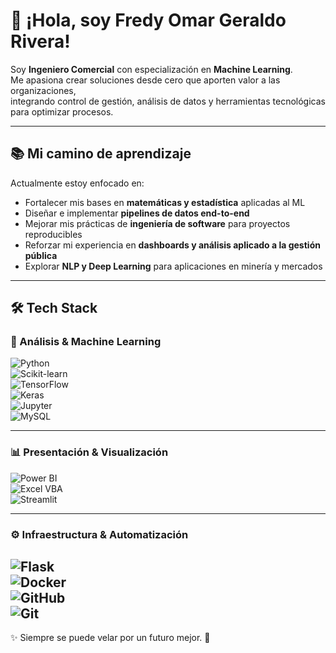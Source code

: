 # 👋 ¡Hola, soy Fredy Omar Geraldo Rivera!  

Soy **Ingeniero Comercial** con especialización en **Machine Learning**.  
Me apasiona crear soluciones desde cero que aporten valor a las organizaciones,  
integrando control de gestión, análisis de datos y herramientas tecnológicas para optimizar procesos.  

---

## 📚 Mi camino de aprendizaje  

Actualmente estoy enfocado en:  
- Fortalecer mis bases en **matemáticas y estadística** aplicadas al ML  
- Diseñar e implementar **pipelines de datos end-to-end**  
- Mejorar mis prácticas de **ingeniería de software** para proyectos reproducibles  
- Reforzar mi experiencia en **dashboards y análisis aplicado a la gestión pública**  
- Explorar **NLP y Deep Learning** para aplicaciones en minería y mercados  

---
## 🛠️ Tech Stack  

### 🔬 Análisis & Machine Learning  
![Python](https://img.shields.io/badge/Python-3776AB?style=for-the-badge&logo=python&logoColor=white)  
![Scikit-learn](https://img.shields.io/badge/Scikit--learn-F7931E?style=for-the-badge&logo=scikit-learn&logoColor=white)  
![TensorFlow](https://img.shields.io/badge/TensorFlow-FF6F00?style=for-the-badge&logo=tensorflow&logoColor=white)  
![Keras](https://img.shields.io/badge/Keras-D00000?style=for-the-badge&logo=keras&logoColor=white)  
![Jupyter](https://img.shields.io/badge/Jupyter-F37626?style=for-the-badge&logo=jupyter&logoColor=white)  
![MySQL](https://img.shields.io/badge/MySQL-4479A1?style=for-the-badge&logo=mysql&logoColor=white)  

---

### 📊 Presentación & Visualización  
![Power BI](https://img.shields.io/badge/PowerBI-F2C811?style=for-the-badge&logo=powerbi&logoColor=black)  
![Excel VBA](https://img.shields.io/badge/Excel/VBA-217346?style=for-the-badge&logo=microsoft-excel&logoColor=white)  
![Streamlit](https://img.shields.io/badge/Streamlit-FF4B4B?style=for-the-badge&logo=streamlit&logoColor=white)  

---

### ⚙️ Infraestructura & Automatización  
![Flask](https://img.shields.io/badge/Flask-000000?style=for-the-badge&logo=flask&logoColor=white)  
![Docker](https://img.shields.io/badge/Docker-2496ED?style=for-the-badge&logo=docker&logoColor=white)  
![GitHub](https://img.shields.io/badge/GitHub-181717?style=for-the-badge&logo=github&logoColor=white)  
![Git](https://img.shields.io/badge/Git-F05032?style=for-the-badge&logo=git&logoColor=white)  
---

✨ Siempre se puede velar por un futuro mejor. 🚀

